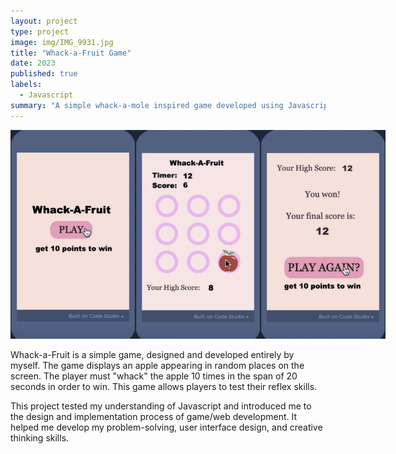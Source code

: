 ```yaml
---
layout: project
type: project
image: img/IMG_9931.jpg
title: "Whack-a-Fruit Game"
date: 2023
published: true
labels:
  - Javascript
summary: "A simple whack-a-mole inspired game developed using Javascript."
---
```

<div style="display: flex; justify-content: space-between;">
<img class="img-fluid" src="../img/vacay/IMG_9924.jpg" width="200">
<img class="img-fluid" src="../img/vacay/IMG_9926.jpg" width="200">
<img class="img-fluid" src="../img/vacay/IMG_9927.jpg" width="200">
</div>

<br>
Whack-a-Fruit is a simple game, designed and developed entirely by myself. The game displays an apple appearing in random places on the screen. The player must "whack" the apple 10 times in the span of 20 seconds in order to win. This game allows players to test their reflex skills.

<br>

This project tested my understanding of Javascript and introduced me to the design and implementation process of game/web development. It helped me develop my problem-solving, user interface design, and creative thinking skills.
